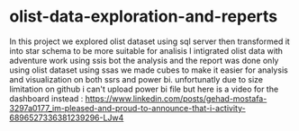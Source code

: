 # olist-data-exploration-and-reperts
In this project we explored olist dataset using sql server then transformed it into star schema to be more suitable for analisis
I intigrated olist data with adventure  work using ssis bot the analysis and the report was done only using olist dataset
using ssas we made cubes to make it easier for analysis and visualization on both ssrs and power bi.
unfortunatly due to size limitation on github i can't upload power bi file but here is a video for the dashboard instead :  https://www.linkedin.com/posts/gehad-mostafa-3297a0177_im-pleased-and-proud-to-announce-that-i-activity-6896527336381239296-LJw4 
